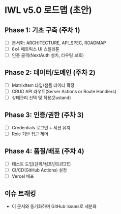 # IWL v5.0 로드맵 (초안)

## Phase 1: 기초 구축 (주차 1)
- [ ] 문서화: ARCHITECTURE, API_SPEC, ROADMAP
- [ ] 8x4 매트릭스 UI 스켈레톤
- [ ] 인증 골격(NextAuth 설치, 라우팅 보호)

## Phase 2: 데이터/도메인 (주차 2)
- [ ] MatrixItem 타입/샘플 데이터 확정
- [ ] CRUD API 라우트(Server Actions or Route Handlers)
- [ ] 상태관리 선택 및 적용(Zustand)

## Phase 3: 인증/권한 (주차 3)
- [ ] Credentials 로그인 + 세션 유지
- [ ] Role 기반 접근 제어

## Phase 4: 품질/배포 (주차 4)
- [ ] 테스트 도입(단위/컴포넌트/E2E)
- [ ] CI/CD(GitHub Actions) 설정
- [ ] Vercel 배포

## 이슈 트래킹
- 이 문서와 동기화하며 GitHub Issues로 세분화
